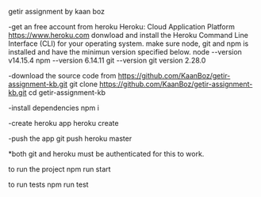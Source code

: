 getir assignment by kaan boz

-get an free account from heroku
Heroku: Cloud Application Platform
https://www.heroku.com
donwload and install the Heroku Command Line Interface (CLI) for your operating system.
make sure node, git and npm is installed and have the minimun version specified below.
node --version
v14.15.4
npm --version
6.14.11
git --version
git version 2.28.0

-download the source code from https://github.com/KaanBoz/getir-assignment-kb.git
git clone https://github.com/KaanBoz/getir-assignment-kb.git
cd getir-assignment-kb

-install dependencies
npm i

-create heroku app
heroku create

-push the app 
git push heroku master

*both git and heroku must be authenticated for this to work.

to run the project
npm run start

to run tests
npm run test